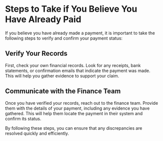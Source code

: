 # Steps to Take if You Believe You Have Already Paid

If you believe you have already made a payment, it is important to take the following steps to verify and confirm your payment status:

## Verify Your Records

First, check your own financial records. Look for any receipts, bank statements, or confirmation emails that indicate the payment was made. This will help you gather evidence to support your claim.

## Communicate with the Finance Team

Once you have verified your records, reach out to the finance team. Provide them with the details of your payment, including any evidence you have gathered. This will help them locate the payment in their system and confirm its status.

By following these steps, you can ensure that any discrepancies are resolved quickly and efficiently.